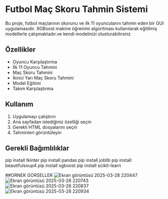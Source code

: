 
 # Futbol Maç Skoru Tahmin Sistemi

Bu proje, futbol maçlarının skorunu ve ilk 11 oyuncularını tahmin eden bir GUI uygulamasıdır. XGBoost makine öğrenimi algoritması kullanılarak eğitilmiş modellerle çalışmaktadır.ve kendi modelinizi olusturabilirsinz

## Özellikler

- Oyuncu Karşılaştırma
- İlk 11 Oyuncu Tahmini
- Maç Skoru Tahmini
- İkinci Yarı Maç Skoru Tahmini
- Model Eğitimi
- Takım Karşılaştırma

## Kullanım

1. Uygulamayı çalıştırın
2. Ana sayfadan istediğiniz özelliği seçin
3. Gerekli HTML dosyalarını seçin
4. Tahminleri görüntüleyin

## Gerekli Bağımlılıklar


pip install tkinter
pip install pandas
pip install joblib
pip install beautifulsoup4
pip install xgboost
pip install scikit-learn

##ORNEK GORSELLER
![Ekran görüntüsü 2025-03-28 220447](https://github.com/user-attachments/assets/6d7975df-0961-42ee-be5b-ea568fc7ac83)
![Ekran görüntüsü 2025-03-28 220743](https://github.com/user-attachments/assets/751aa916-2bcb-43aa-9ee5-cef792354805)
![Ekran görüntüsü 2025-03-28 220837](https://github.com/user-attachments/assets/1d37929f-c442-46d6-b111-ba664d394339)
![Ekran görüntüsü 2025-03-28 220934](https://github.com/user-attachments/assets/9290cd74-f380-4284-ab38-6ff5df57f4fd)
